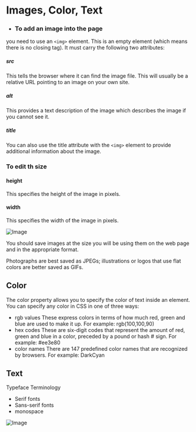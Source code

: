 
# Images, Color, Text

* ### To add an image into the page
you need to use an `<img>` element. This is an empty element (which means there is 
no closing tag). It must carry the following two attributes:

##### src
This tells the browser where it can find the image file. This
will usually be a relative URL pointing to an image on your
own site.

##### alt
This provides a text description of the image which describes the
image if you cannot see it.

##### title
You can also use the title attribute with the `<img>` element to provide additional information about the image.

### To edit th size

#### height
This specifies the height of the image in pixels.
#### width
This specifies the width of the image in pixels.



![Image](https://www.hostinger.com/tutorials/wp-content/uploads/sites/2/2016/08/inserting-the-code-into-html-php-file-1024x488.png)

You should save images at the size you will be using them on the web page and in the appropriate format.

Photographs are best saved as JPEGs; illustrations or logos that use flat colors are better saved as GIFs.

## Color
The color property allows you to specify the color of text inside an element. You can specify any color in CSS in one of three ways:
- rgb values
These express colors in terms of how much red, green and blue are used to make it up. 
For example: rgb(100,100,90)
- hex codes
These are six-digit codes that represent the amount of red,
green and blue in a color, preceded by a pound or hash # sign. 
For example: #ee3e80
- color names
There are 147 predefined color names that are recognized by browsers. 
For example: DarkCyan


## Text
Typeface Terminology
- Serif fonts
- Sans-serif fonts
- monospace

![Image](https://ingenexdigital.com/wp-content/uploads/ingenex-blog-classifications-1024x703.jpg)

